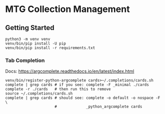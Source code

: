 # MTG Collection Management

## Getting Started

    python3 -m venv venv
    venv/bin/pip install -U pip
    venv/bin/pip install -r requirements.txt

### Tab Completion

Docs: https://argcomplete.readthedocs.io/en/latest/index.html

    venv/bin/register-python-argcomplete cards>~/.completions/cards.sh
    complete | grep cards # if you see: complete -F _minimal ./cards
    complete -r ./cards   # then run this to remove
    source ~/.completions/cards.sh
    complete | grep cards # should see: complete -o default -o nospace -F \
                          #             _python_argcomplete cards
